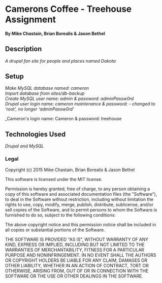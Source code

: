 
# Camerons Coffee - Treehouse Assignment


#### By Mike Chastain, Brian Borealis & Jason Bethel

## Description

_A drupal fan site for people and places named Dakota_

## Setup
_Make MySQL database named: cameron_  
_Import database from sites/db-backup_  
_Create MySQL user name: admin & password: adminPassw0rd_  
_Drupal user login name: cameron maintenance & password:  - changed to 'root', no longer 'adminPassw0rd'_

_Cameron's login name: Cameron & password: treehouse

## Technologies Used

_Drupal and MySQL_


### Legal



Copyright (c) 2015 Mike Chastain, Brian Borealis & Jason Bethel

This software is licensed under the MIT license.

Permission is hereby granted, free of charge, to any person obtaining a copy
of this software and associated documentation files (the "Software"), to deal
in the Software without restriction, including without limitation the rights
to use, copy, modify, merge, publish, distribute, sublicense, and/or sell
copies of the Software, and to permit persons to whom the Software is
furnished to do so, subject to the following conditions:

The above copyright notice and this permission notice shall be included in
all copies or substantial portions of the Software.

THE SOFTWARE IS PROVIDED "AS IS", WITHOUT WARRANTY OF ANY KIND, EXPRESS OR
IMPLIED, INCLUDING BUT NOT LIMITED TO THE WARRANTIES OF MERCHANTABILITY,
FITNESS FOR A PARTICULAR PURPOSE AND NONINFRINGEMENT. IN NO EVENT SHALL THE
AUTHORS OR COPYRIGHT HOLDERS BE LIABLE FOR ANY CLAIM, DAMAGES OR OTHER
LIABILITY, WHETHER IN AN ACTION OF CONTRACT, TORT OR OTHERWISE, ARISING FROM,
OUT OF OR IN CONNECTION WITH THE SOFTWARE OR THE USE OR OTHER DEALINGS IN
THE SOFTWARE.
